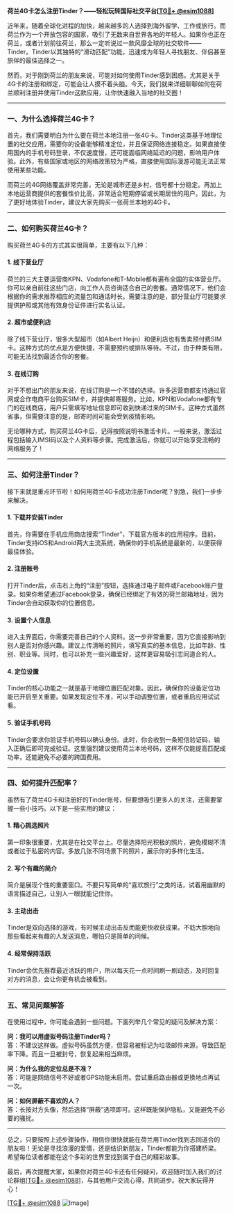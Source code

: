 **荷兰4G卡怎么注册Tinder？——轻松玩转国际社交平台[[TG💪+ @esim1088](https://t.me/s/esim1088)]**

近年来，随着全球化进程的加快，越来越多的人选择到海外留学、工作或旅行。而荷兰作为一个开放包容的国家，吸引了无数来自世界各地的年轻人。如果你也正在荷兰，或者计划前往荷兰，那么一定听说过一款风靡全球的社交软件——Tinder。Tinder以其独特的“滑动匹配”功能，迅速成为年轻人寻找朋友、伴侣甚至旅伴的最佳选择之一。

然而，对于刚到荷兰的朋友来说，可能对如何使用Tinder感到困惑。尤其是关于4G卡的注册和绑定，可能会让人摸不着头脑。今天，我们就来详细聊聊如何在荷兰顺利注册并使用Tinder这款应用，让你快速融入当地的社交圈！

---

### **一、为什么选择荷兰4G卡？**

首先，我们需要明白为什么要在荷兰本地注册一张4G卡。Tinder这类基于地理位置的社交应用，需要你的设备能够精准定位，并且保证网络连接稳定。如果直接使用国内的手机号码登录，不仅速度慢，还可能面临网络延迟的问题，影响用户体验。此外，有些国家或地区的网络政策较为严格，直接使用国际漫游可能无法正常使用某些功能。

而荷兰的4G网络覆盖非常完善，无论是城市还是乡村，信号都十分稳定。再加上本地运营商提供的套餐性价比高，非常适合短期停留或长期居住的用户。因此，为了更好地体验Tinder，建议大家先购买一张荷兰本地的4G卡。

---

### **二、如何购买荷兰4G卡？**

购买荷兰4G卡的方式其实很简单，主要有以下几种：

#### **1. 线下营业厅**
荷兰的三大主要运营商KPN、Vodafone和T-Mobile都有遍布全国的实体营业厅。你可以亲自前往这些门店，向工作人员咨询适合自己的套餐。通常情况下，他们会根据你的需求推荐相应的流量包和通话时长。需要注意的是，部分营业厅可能要求提供护照或其他有效身份证件进行实名认证。

#### **2. 超市或便利店**
除了线下营业厅，很多大型超市（如Albert Heijn）和便利店也有售卖预付费SIM卡。这种方式的优点是方便快捷，不需要预约或排队等待。不过，由于种类有限，可能无法找到最适合你的套餐。

#### **3. 在线订购**
对于不想出门的朋友来说，在线订购是一个不错的选择。许多运营商都支持通过官网或合作电商平台购买SIM卡，并提供邮寄服务。比如，KPN和Vodafone都有专门的在线商店，用户只需填写地址信息即可收到快递过来的SIM卡。这种方式虽然省事，但需要注意的是，邮寄时间可能会受到疫情影响。

无论哪种方式，购买荷兰4G卡后，记得按照说明书激活卡片。一般来说，激活过程包括输入IMSI码以及个人资料等步骤。完成激活后，你就可以开始享受流畅的网络服务了！

---

### **三、如何注册Tinder？**

接下来就是重点环节啦！如何用荷兰4G卡成功注册Tinder呢？别急，我们一步步来解决。

#### **1. 下载并安装Tinder**
首先，你需要在手机应用商店搜索“Tinder”，下载官方版本的应用程序。目前，Tinder支持iOS和Android两大主流系统，确保你的手机系统是最新的，以便获得最佳体验。

#### **2. 注册账号**
打开Tinder后，点击右上角的“注册”按钮，选择通过电子邮件或Facebook账户登录。如果你希望通过Facebook登录，确保已经绑定了有效的荷兰邮箱地址，因为Tinder会自动获取你的位置信息。

#### **3. 设置个人信息**
进入主界面后，你需要完善自己的个人资料。这一步非常重要，因为它直接影响到别人是否对你感兴趣。建议上传清晰的照片，填写真实的基本信息，比如年龄、性别、职业等。同时，也可以补充一些兴趣爱好，这样更容易吸引志同道合的人。

#### **4. 定位设置**
Tinder的核心功能之一就是基于地理位置匹配对象。因此，确保你的设备定位功能已开启至关重要。如果发现定位不准，可以手动调整位置，或者重启应用试试看。

#### **5. 验证手机号码**
Tinder会要求你验证手机号码以确认身份。此时，你会收到一条短信验证码，输入正确后即可完成验证。这里强烈建议使用荷兰本地号码，这样不仅能提高匹配成功率，还能避免不必要的跨国费用。

---

### **四、如何提升匹配率？**

虽然有了荷兰4G卡和注册好的Tinder账号，但要想吸引更多人的关注，还需要掌握一些小技巧。以下是一些实用的建议：

#### **1. 精心挑选照片**
第一印象很重要，尤其是在社交平台上。尽量选择阳光积极的照片，避免模糊不清或者过于私密的内容。多放几张不同场景下的照片，展示你的多样化生活。

#### **2. 写个有趣的简介**
简介是展现个性的重要窗口。不要只写简单的“喜欢旅行”之类的话，试着用幽默的语言描述自己，让别人一眼就能记住你。

#### **3. 主动出击**
Tinder是双向选择的游戏，有时候主动出击反而能更快收获成果。不妨大胆地向那些看起来有趣的人发送消息，哪怕只是简单的问候。

#### **4. 经常保持活跃**
Tinder会优先推荐最近活跃的用户，所以每天花一点时间刷一刷动态，及时回复对方的消息，会让你更有机会被看到。

---

### **五、常见问题解答**

在使用过程中，你可能会遇到一些问题。下面列举几个常见的疑问及解决方案：

**问：我可以用虚拟号码注册Tinder吗？**  
答：不建议这样做。虚拟号码虽然方便，但容易被标记为垃圾邮件来源，导致匹配率下降。而且一旦被封号，恢复起来相当麻烦。

**问：为什么我的定位总是不准？**  
答：可能是网络信号不好或者GPS功能未启用。尝试重启路由器或更换地点再试一次。

**问：如何屏蔽不喜欢的人？**  
答：长按对方头像，然后选择“屏蔽”选项即可。这样既能保护隐私，又能避免不必要的骚扰。

---

总之，只要按照上述步骤操作，相信你很快就能在荷兰用Tinder找到志同道合的朋友啦！无论是寻找浪漫的爱情，还是结识新朋友，Tinder都能为你搭建桥梁。希望每位读者都能在这个多彩的世界里找到属于自己的精彩故事。

最后，再次提醒大家，如果你对荷兰4G卡还有任何疑问，欢迎随时加入我们的讨论群组[[TG💪+ @esim1088](https://t.me/s/esim1088)]，与其他用户交流心得，共同进步。祝大家玩得开心！

[[TG💪+ @esim1088](https://t.me/s/esim1088) ![Image](https://i.postimg.cc/4NQfJmqS/Snipaste-2025-05-13-00-14-12.png)]